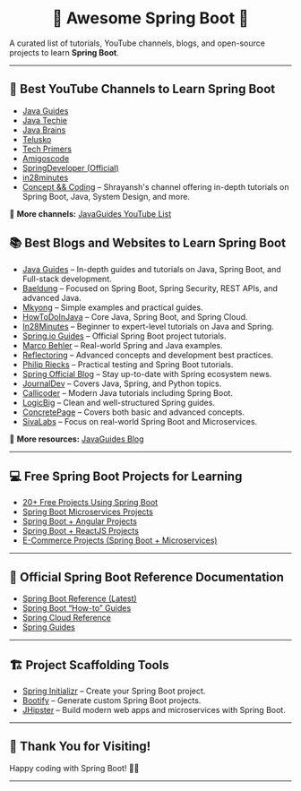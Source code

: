 

<h1 align="center">🌸 Awesome Spring Boot 🚀</h1>

A curated list of tutorials, YouTube channels, blogs, and open-source projects to learn **Spring Boot**.

---
## 🎥 Best YouTube Channels to Learn Spring Boot

- [Java Guides](https://www.youtube.com/c/JavaGuides/playlists)
- [Java Techie](https://www.youtube.com/channel/UCORuRdpN2QTCKnsuEaeK-kQ)
- [Java Brains](https://www.youtube.com/channel/UCYt1sfh5464XaDBH0oH_o7Q)
- [Telusko](https://www.youtube.com/channel/UC59K-uG2A5ogwIrHw4bmlEg)
- [Tech Primers](https://www.youtube.com/channel/UCB12jjYsYv-eipCvBDcMbXw)
- [Amigoscode](https://www.youtube.com/channel/UC2KfmYEM4KCuA1ZurravgYw)
- [SpringDeveloper (Official)](https://www.youtube.com/channel/UC7yfnfvEUlXUIfm8rGLwZdA)
- [in28minutes](https://www.youtube.com/channel/UCLz7LG4YVi7_iyk4yOARcxA)
- [Concept && Coding](https://www.youtube.com/@ConceptandCoding) – Shrayansh's channel offering in-depth tutorials on Spring Boot, Java, System Design, and more.

🔗 **More channels:** [JavaGuides YouTube List](https://www.javaguides.net/2020/06/best-youtube-channels-to-learn-spring-boot.html)

## 📚 Best Blogs and Websites to Learn Spring Boot

- [Java Guides](https://www.javaguides.net/p/spring-boot-tutorial.html) – In-depth guides and tutorials on Java, Spring Boot, and Full-stack development.
- [Baeldung](https://www.baeldung.com/spring-boot) – Focused on Spring Boot, Spring Security, REST APIs, and advanced Java.
- [Mkyong](https://www.mkyong.com/tutorials/spring-boot-tutorials/) – Simple examples and practical guides.
- [HowToDoInJava](https://howtodoinjava.com/spring-boot-tutorials) – Core Java, Spring Boot, and Spring Cloud.
- [In28Minutes](https://www.springboottutorial.com/) – Beginner to expert-level tutorials on Java and Spring.
- [Spring.io Guides](https://spring.io/guides) – Official Spring Boot project tutorials.
- [Marco Behler](https://www.marcobehler.com/guides) – Real-world Spring and Java examples.
- [Reflectoring](https://reflectoring.io/) – Advanced concepts and development best practices.
- [Philip Riecks](https://rieckpil.de/category/spring-framework/) – Practical testing and Spring Boot tutorials.
- [Spring Official Blog](https://spring.io/blog) – Stay up-to-date with Spring ecosystem news.
- [JournalDev](https://www.journaldev.com/7969/spring-boot-tutorial) – Covers Java, Spring, and Python topics.
- [Callicoder](https://www.callicoder.com/categories/spring-boot/) – Modern Java tutorials including Spring Boot.
- [LogicBig](https://www.logicbig.com/tutorials/spring-framework/spring-boot.html) – Clean and well-structured Spring guides.
- [ConcretePage](https://www.concretepage.com/spring-boot/) – Covers both basic and advanced concepts.
- [SivaLabs](https://www.sivalabs.in/categories/springboot/) – Focus on real-world Spring Boot and Microservices.

🔗 **More resources:** [JavaGuides Blog](https://www.javaguides.net/2019/07/best-spring-boot-tutorials.html)

---

## 💻 Free Spring Boot Projects for Learning

- [20+ Free Projects Using Spring Boot](https://www.javaguides.net/2018/10/free-open-source-projects-using-spring-boot.html)
- [Spring Boot Microservices Projects](https://www.javaguides.net/2020/06/free-spring-boot-microservices-open-source-projects-github.html)
- [Spring Boot + Angular Projects](https://www.javaguides.net/2020/06/free-spring-boot-angular-open-source-projects-github.html)
- [Spring Boot + ReactJS Projects](https://www.javaguides.net/2020/08/free-spring-boot-reactjs-open-source-projects-github.html)
- [E-Commerce Projects (Spring Boot + Microservices)](https://www.javaguides.net/2021/02/java-free-e-commerce-open-source-projects.html)

---

## 📘 Official Spring Boot Reference Documentation

- [Spring Boot Reference (Latest)](https://docs.spring.io/spring-boot/docs/current/reference/htmlsingle/)
- [Spring Boot “How-to” Guides](https://docs.spring.io/spring-boot/docs/current/reference/htmlsingle/#howto)
- [Spring Cloud Reference](https://docs.spring.io/spring-cloud/docs/current/reference/html/)
- [Spring Guides](https://spring.io/guides)

---

## 🏗️ Project Scaffolding Tools

- [Spring Initializr](https://start.spring.io/) – Create your Spring Boot project.
- [Bootify](https://bootify.io) – Generate custom Spring Boot projects.
- [JHipster](https://www.jhipster.tech/) – Build modern web apps and microservices with Spring Boot.

---

## 🙏 Thank You for Visiting!

Happy coding with Spring Boot! 🌱🚀

---
